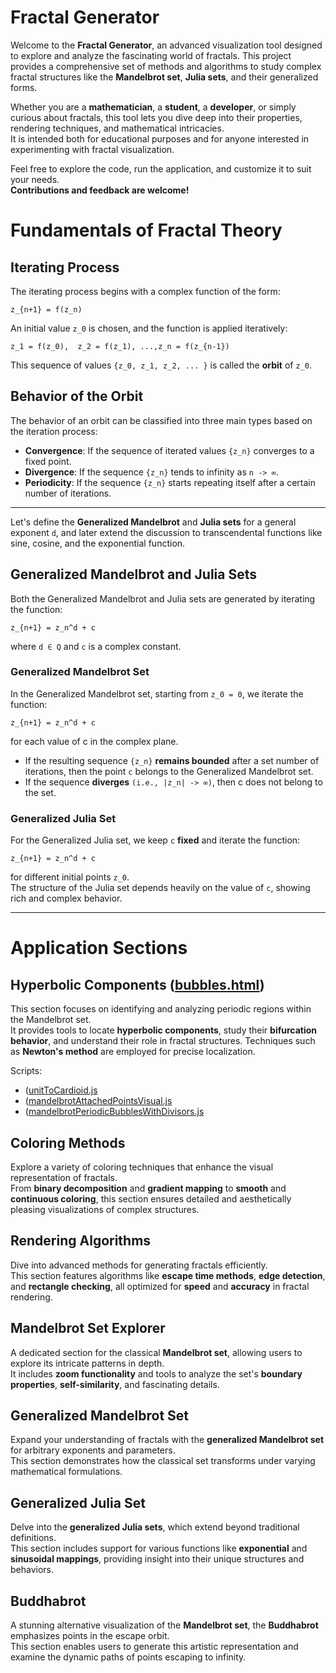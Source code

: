# Fractal Generator

Welcome to the **Fractal Generator**, an advanced visualization tool designed to explore and analyze the fascinating world of fractals. This project provides a comprehensive set of methods and algorithms to study complex fractal structures like the **Mandelbrot set**, **Julia sets**, and their generalized forms.

Whether you are a **mathematician**, a **student**, a **developer**, or simply curious about fractals, this tool lets you dive deep into their properties, rendering techniques, and mathematical intricacies.  
It is intended both for educational purposes and for anyone interested in experimenting with fractal visualization.

Feel free to explore the code, run the application, and customize it to suit your needs.  
**Contributions and feedback are welcome!**

# Fundamentals of Fractal Theory

## Iterating Process

The iterating process begins with a complex function of the form:

`z_{n+1} = f(z_n)`

An initial value `z_0` is chosen, and the function is applied iteratively:

`z_1 = f(z_0),  z_2 = f(z_1), ...,z_n = f(z_{n-1})`

This sequence of values `{z_0, z_1, z_2, ... }` is called the **orbit** of `z_0`.

## Behavior of the Orbit

The behavior of an orbit can be classified into three main types based on the iteration process:

- **Convergence**: If the sequence of iterated values `{z_n}` converges to a fixed point.
- **Divergence**: If the sequence `{z_n}` tends to infinity as `n -> ∞`.
- **Periodicity**: If the sequence `{z_n}` starts repeating itself after a certain number of iterations.

---

Let's define the **Generalized Mandelbrot** and **Julia sets** for a general exponent `d`, and later extend the discussion to transcendental functions like sine, cosine, and the exponential function.

## Generalized Mandelbrot and Julia Sets

Both the Generalized Mandelbrot and Julia sets are generated by iterating the function:

`z_{n+1} = z_n^d + c`

where `d ∈ Q` and `c` is a complex constant.

### Generalized Mandelbrot Set

In the Generalized Mandelbrot set, starting from `z_0 = 0`, we iterate the function:

`z_{n+1} = z_n^d + c`

for each value of c in the complex plane.  
- If the resulting sequence `{z_n}` **remains bounded** after a set number of iterations, then the point `c` belongs to the Generalized Mandelbrot set.
- If the sequence **diverges** `(i.e., |z_n| -> ∞)`, then c does not belong to the set.

### Generalized Julia Set

For the Generalized Julia set, we keep `c` **fixed** and iterate the function:

`z_{n+1} = z_n^d + c`

for different initial points `z_0`.  
The structure of the Julia set depends heavily on the value of `c`, showing rich and complex behavior.

---

# Application Sections

## Hyperbolic Components ([bubbles.html](https://github.com/Machar6/FractalGenerator/blob/main/bubbles.html))

This section focuses on identifying and analyzing periodic regions within the Mandelbrot set.  
It provides tools to locate **hyperbolic components**, study their **bifurcation behavior**, and understand their role in fractal structures. Techniques such as **Newton's method** are employed for precise localization.

Scripts:
- ([unitToCardioid.js](https://github.com/Machar6/FractalGenerator/blob/main/scripty/unitToCardioid.js)
- ([mandelbrotAttachedPointsVisual.js](https://github.com/Machar6/FractalGenerator/blob/main/scripty/mandelbrotAttachedPointsVisual.js)
- ([mandelbrotPeriodicBubblesWithDivisors.js](https://github.com/Machar6/FractalGenerator/blob/main/scripty/mandelbrotPeriodicBubblesWithDivisors.js)
## Coloring Methods

Explore a variety of coloring techniques that enhance the visual representation of fractals.  
From **binary decomposition** and **gradient mapping** to **smooth** and **continuous coloring**, this section ensures detailed and aesthetically pleasing visualizations of complex structures.

## Rendering Algorithms

Dive into advanced methods for generating fractals efficiently.  
This section features algorithms like **escape time methods**, **edge detection**, and **rectangle checking**, all optimized for **speed** and **accuracy** in fractal rendering.

## Mandelbrot Set Explorer

A dedicated section for the classical **Mandelbrot set**, allowing users to explore its intricate patterns in depth.  
It includes **zoom functionality** and tools to analyze the set's **boundary properties**, **self-similarity**, and fascinating details.

## Generalized Mandelbrot Set

Expand your understanding of fractals with the **generalized Mandelbrot set** for arbitrary exponents and parameters.  
This section demonstrates how the classical set transforms under varying mathematical formulations.

## Generalized Julia Set

Delve into the **generalized Julia sets**, which extend beyond traditional definitions.  
This section includes support for various functions like **exponential** and **sinusoidal mappings**, providing insight into their unique structures and behaviors.

## Buddhabrot

A stunning alternative visualization of the **Mandelbrot set**, the **Buddhabrot** emphasizes points in the escape orbit.  
This section enables users to generate this artistic representation and examine the dynamic paths of points escaping to infinity.

